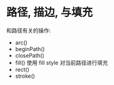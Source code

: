 # 路径, 描边, 与填充

和路径有关的操作:
- arc()
- beginPath()
- closePath()
- fill() 使用 fill style 对当前路径进行填充
- rect()
- stroke()